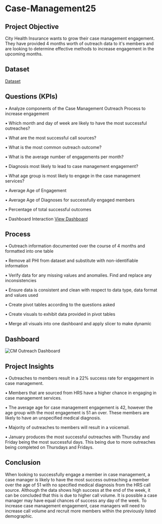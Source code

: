 # Case-Management25
## Project Objective
City Health Insurance wants to grow their case management engagement. They have provided 4 months worth of outreach data to it's members and are looking to determine effective methods to increase engagement in the upcoming months. 

## Dataset
<a href=https://github.com/YogaDrew/Case-Management-Outreach/blob/main/CM%20Outreach%20dataset.xlsx>Dataset</a>

## Questions (KPIs) 
•	Analyze components of the Case Management Outreach Process to increase engagement

•	Which month and day of week are likely to have the most successful outreaches?

•	What are the most successful call sources? 

•	What is the most common outreach outcome?

•	What is the average number of engagements per month?

•	Diagnosis most likely to lead to case management engagement?

•	What age group is most likely to engage in the case management services?

•	Average Age of Engagement

•	Average Age of Diagnoses for successfully engaged members

•	Percentage of total successful outcomes

•	Dashboard Interaction <a href=https://github.com/YogaDrew/Case-Management-Outreach/blob/main/CM%20Outreach%20Dashboard.png>View Dashboard</a>

## Process
•	Outreach information documented over the course of 4 months and formatted into one table

•	Remove all PHI from dataset and substitute with non-identifiable information

•	Verify data for any missing values and anomalies. Find and replace any inconsistencies

•	Ensure data is consistent and clean with respect to data type, data format and values used

•	Create pivot tables according to the questions asked

•	Create visuals to exhibit data provided in pivot tables

•	Merge all visuals into one dashboard and apply slicer to make dynamic

## Dashboard
![CM Outreach Dashboard](https://github.com/user-attachments/assets/3e244f6e-cde8-41a6-9170-9b8177572ad1)

## Project Insights
•	Outreaches to members result in a 22% success rate for engagement in case management.

•	Members that are sourced from HRS have a higher chance in engaging in case management services.

•	The average age for case management engagement is 42, however the age group with the most engagement is 51 an over. These members are likely to have an unspecified medical diagnosis. 

•	Majority of outreaches  to members will result in a voicemail.

•	January produces the most successful outreaches with Thursday and Friday being the most successful days. This being due to more outreaches being completed on Thursdays and Fridays.

## Conclusion
When looking to successfully engage a member in case management, a case manager is likely to have the most success outreaching a member over the age of 51 with no specified medical diagnosis from the HRS call source. Although the data shows high success at the end of the week, it can be concluded that this is due to higher call volume. It is possible a case manager may have equal chances of success any day of the week.  To increase case management engagement, case managers will need to increase call volume and recruit more members within the previously listed demographic. 





